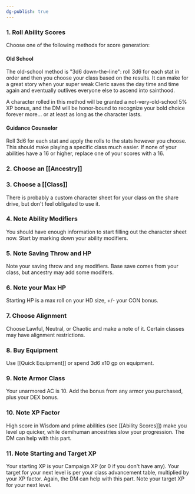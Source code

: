 ```yaml
---
dg-publish: true
---
```

### 1. Roll Ability Scores

Choose one of the following methods for score generation:
  
#### Old School
The old-school method is "3d6 down-the-line": roll 3d6 for each stat in order and then you choose your class based on the results. It can make for a great story when your super weak Cleric saves the day time and time again and eventually outlives everyone else to ascend into sainthood.

A character rolled in this method will be granted a not-very-old-school 5% XP bonus, and the DM will be honor-bound to recognize your bold choice forever more... or at least as long as the character lasts.

#### Guidance Counselor
Roll 3d6 for each stat and apply the rolls to the stats however you choose. This should make playing a specific class much easier. If none of your abilities have a 16 or higher, replace one of your scores with a 16.

  
### 2. Choose an [[Ancestry]]


### 3. Choose a [[Class]]

There is probably a custom character sheet for your class on the share drive, but don't feel obligated to use it.

  
### 4. Note Ability Modifiers

You should have enough information to start filling out the character sheet now. Start by marking down your ability modifiers.

  
### 5. Note Saving Throw and HP

Note your saving throw and any modifiers. Base save comes from your class, but ancestry may add some modifers.

  

### 6. Note your Max HP

Starting HP is a max roll on your HD size, +/- your CON bonus.



### 7. Choose Alignment

Choose Lawful, Neutral, or Chaotic and make a note of it. Certain classes may have alignment restrictions.

  
### 8. Buy Equipment

Use [[Quick Equipment]] or spend 3d6 x10 gp on equipment.

### 9. Note Armor Class

Your unarmored AC is 10. Add the bonus from any armor you purchased, plus your DEX bonus.


### 10. Note XP Factor

High score in Wisdom and prime abilities (see [[Ability Scores]]) make you level up quicker, while demihuman ancestries slow your progression. The DM can help with this part.

  
### 11. Note Starting and Target XP

Your starting XP is your Campaign XP (or 0 if you don't have any). Your target for your next level is per your class advancement table, multiplied by your XP factor. Again, the DM can help with this part. Note your target XP for your next level.